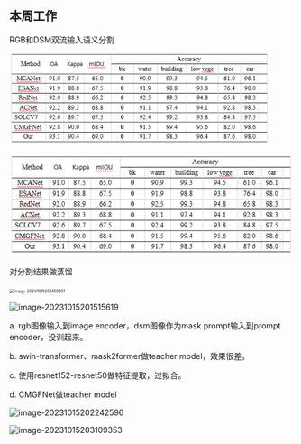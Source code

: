 ## 本周工作

RGB和DSM双流输入语义分割

<img src="../images/10_9_5.png" alt="image-20231016094137200" style="zoom: 80%;" />

![image-20231008132825006](../images/10_9_5.png)

对分割结果做蒸馏

<img src="C:\Users\wychencc\AppData\Roaming\Typora\typora-user-images\image-20231015201450351.png" alt="image-20231015201450351" style="zoom:50%;" />

![image-20231015201515619](C:\Users\wychencc\AppData\Roaming\Typora\typora-user-images\image-20231015201515619.png)

a. rgb图像输入到image encoder，dsm图像作为mask prompt输入到prompt encoder，没训起来。

b. swin-transformer、mask2former做teacher model，效果很差。

c. 使用resnet152-resnet50做特征提取，过拟合。

d. CMGFNet做teacher model

![image-20231015202242596](C:\Users\wychencc\AppData\Roaming\Typora\typora-user-images\image-20231015202242596.png)

![image-20231015203109353](C:\Users\wychencc\AppData\Roaming\Typora\typora-user-images\image-20231015203109353.png)


